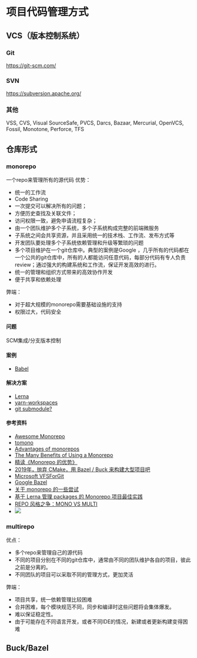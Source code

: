 # 项目代码管理方式
## VCS（版本控制系统）
### Git
https://git-scm.com/

### SVN
https://subversion.apache.org/

### 其他
VSS, CVS, Visual SourceSafe, PVCS, Darcs, Bazaar, Mercurial, OpenVCS, Fossil, Monotone, Perforce, TFS

## 仓库形式
### monorepo
一个repo来管理所有的源代码
优势：
- 统一的工作流
- Code Sharing
- 一次提交可以解决所有的问题；
- 方便历史查找及关联文件；
- 访问权限一致，避免申请流程复杂；
- 由一个团队维护多个子系统，多个子系统构成完整的前端微服务
- 子系统之间会共享资源，并且采用统一的技术栈、工作流、发布方式等
- 开发团队要处理多个子系统依赖管理和升级等繁琐的问题
- 多个项目维护在一个git仓库中。典型的案例是Google ，几乎所有的代码都在一个公共的git仓库中，所有的人都能访问任意代码，每部分代码有专人负责review；通过强大的构建系统和工作流，保证开发高效的进行。
- 统一的管理和组织方式带来的高效协作开发
- 便于共享和依赖处理

弊端：
- 对于超大规模的monorepo需要基础设施的支持
- 权限过大，代码安全

#### 问题
SCM集成/分支版本控制

#### 案例
- [Babel](https://github.com/babel/babel)

#### 解决方案
- [Lerna](https://github.com/lerna/lerna)
- [yarn-workspaces](https://classic.yarnpkg.com/en/docs/workspaces/)
- [git submodule?](https://git-scm.com/book/en/v2/Git-Tools-Submodules)

#### 参考资料
- [Awesome Monorepo](https://github.com/korfuri/awesome-monorepo)
- [tomono](https://github.com/unravelin/tomono)
- [Advantages of monorepos](https://danluu.com/monorepo/)
- [The Many Benefits of Using a Monorepo](https://pspdfkit.com/blog/2019/benefits-of-a-monorepo/)
- [精读《Monorepo 的优势》](https://www.jianshu.com/p/bce4c963ab13)
- [2019年，抛弃 CMake，用 Bazel / Buck 来构建大型项目吧](https://zhuanlan.zhihu.com/p/53287816)
- [Microsoft VFSForGit](https://github.com/microsoft/VFSForGit)
- [Google Bazel](https://github.com/bazelbuild/bazel)
- [关于 monorepo 的一些尝试](https://zhuanlan.zhihu.com/p/70782864)
- [基于 Lerna 管理 packages 的 Monorepo 项目最佳实践](https://github.com/morrain/lerna-learning)
- [REPO 风格之争：MONO VS MULTI](https://zhuanlan.zhihu.com/p/31289463)
- ![](https://oscimg.oschina.net/oscnet/02a9fd14ba0f5cf1dd96274ea3eba9535c8.jpg)

### multirepo
优点：
- 多个repo来管理自己的源代码
- 不同的项目分别在不同的git仓库中，通常由不同的团队维护各自的项目，彼此之前是分离的。
- 不同团队的项目可以采取不同的管理方式，更加灵活

弊端：
- 项目共享，统一依赖管理比较困难
- 合并困难，每个模块规范不同，同步和编译时这些问题将会集体爆发。
- 难以保证稳定性。
- 由于可能存在不同语言开发，或者不同IDE的情况，新建或者更新构建变得困难

## Buck/Bazel

